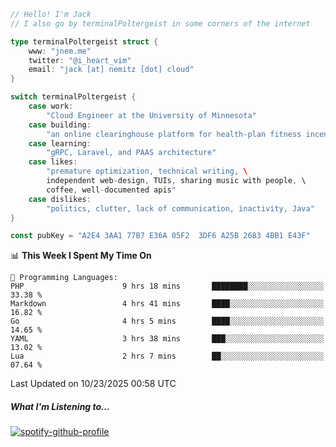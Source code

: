 ```go
// Hello! I'm Jack
// I also go by terminalPoltergeist in some corners of the internet

type terminalPoltergeist struct {
    www: "jnem.me"
    twitter: "@i_heart_vim"
    email: "jack [at] nemitz [dot] cloud"
}

switch terminalPoltergeist {
    case work:
        "Cloud Engineer at the University of Minnesota"
    case building:
        "an online clearinghouse platform for health-plan fitness incentive programs"
    case learning:
        "gRPC, Laravel, and PAAS architecture"
    case likes:
        "premature optimization, technical writing, \
        independent web-design, TUIs, sharing music with people, \
        coffee, well-documented apis"
    case dislikes:
        "politics, clutter, lack of communication, inactivity, Java"
}

const pubKey = "A2E4 3AA1 77B7 E36A 05F2  3DF6 A25B 2683 4BB1 E43F"
```

<!--START_SECTION:waka-->
📊 **This Week I Spent My Time On** 

```text
💬 Programming Languages: 
PHP                      9 hrs 18 mins       ████████░░░░░░░░░░░░░░░░░   33.38 % 
Markdown                 4 hrs 41 mins       ████░░░░░░░░░░░░░░░░░░░░░   16.82 % 
Go                       4 hrs 5 mins        ████░░░░░░░░░░░░░░░░░░░░░   14.65 % 
YAML                     3 hrs 38 mins       ███░░░░░░░░░░░░░░░░░░░░░░   13.02 % 
Lua                      2 hrs 7 mins        ██░░░░░░░░░░░░░░░░░░░░░░░   07.64 % 
```


 Last Updated on 10/23/2025 00:58 UTC
<!--END_SECTION:waka-->

##### What I'm Listening to...

[![spotify-github-profile](https://jnem.me/listening-item?maxAge=2592000)](https://jnem.me/listening)
